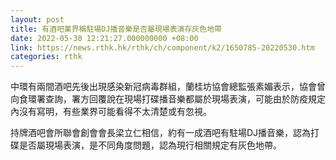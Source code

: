 ```yaml
---
layout: post
title: 有酒吧業界稱駐場DJ播音樂是否屬現場表演存灰色地帶
date: 2022-05-30 12:21:27.000000000 +08:00
link: https://news.rthk.hk/rthk/ch/component/k2/1650785-20220530.htm
categories: rthk
---
```


中環有兩間酒吧先後出現感染新冠病毒群組，蘭桂坊協會總監張素媚表示，協會曾向食環署查詢，署方回覆說在現場打碟播音樂都屬於現場表演，可能由於防疫規定內沒有寫明，有些業界可能看得不太清楚或有忽視。

持牌酒吧會所聯會創會會長梁立仁相信，約有一成酒吧有駐場DJ播音樂，認為打碟是否屬現場表演，是不同角度問題，認為現行相關規定有灰色地帶。
